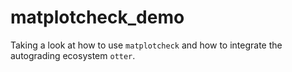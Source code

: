 # matplotcheck_demo

Taking a look at how to use `matplotcheck` and how to integrate the autograding ecosystem `otter`.
